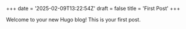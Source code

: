 +++
date = '2025-02-09T13:22:54Z'
draft = false
title = 'First Post'
+++

Welcome to your new Hugo blog! This is your first post.